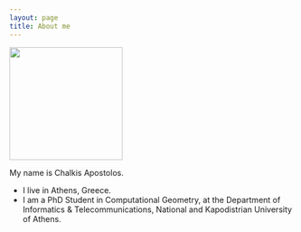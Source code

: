 ```yaml
---
layout: page
title: About me
---
```

<img src="https://github.com/TolisChal/TolisChal.github.io/blob/master/img/mypic.jpg?raw=true" width="200" height="200" />  

  
My name is Chalkis Apostolos.

- I live in Athens, Greece.  
- I am a PhD Student in Computational Geometry, at the Department of Informatics & Telecommunications, National and Kapodistrian University of Athens.  
